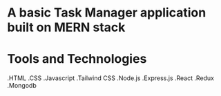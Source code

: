 # A basic Task Manager application built on MERN stack 

# Tools and Technologies

.HTML
.CSS
.Javascript
.Tailwind CSS
.Node.js
.Express.js
.React
.Redux
.Mongodb